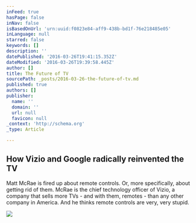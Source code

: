 ```yaml
---
inFeed: true
hasPage: false
inNav: false
isBasedOnUrl: 'urn:uuid:f0823e84-aff9-438b-bd1f-76e218485e05'
inLanguage: null
starred: false
keywords: []
description: ''
datePublished: '2016-03-26T19:41:15.352Z'
dateModified: '2016-03-26T19:39:58.445Z'
author: []
title: The Future of TV
sourcePath: _posts/2016-03-26-the-future-of-tv.md
published: true
authors: []
publisher:
  name: ''
  domain: ''
  url: null
  favicon: null
_context: 'http://schema.org'
_type: Article

---
```

<article style=""><h1>How Vizio and Google radically reinvented the TV</h1><p>Matt McRae is fired up about remote controls. Or, more specifically, about getting rid of them. McRae is the chief technology officer of Vizio, a company that sells more TVs - and with them, remotes - than any other company in America. And he thinks remote controls are very, very stupid.</p><img src="https://s3-us-west-2.amazonaws.com/the-grid-img/p/e4d5762ce0e2153a6fee5135bd9a2b8293ee7a54.png" /></article>